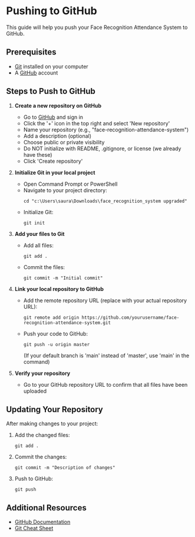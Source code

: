 # Pushing to GitHub

This guide will help you push your Face Recognition Attendance System to GitHub.

## Prerequisites

- [Git](https://git-scm.com/downloads) installed on your computer
- A [GitHub](https://github.com/) account

## Steps to Push to GitHub

1. **Create a new repository on GitHub**
   - Go to [GitHub](https://github.com/) and sign in
   - Click the '+' icon in the top right and select 'New repository'
   - Name your repository (e.g., "face-recognition-attendance-system")
   - Add a description (optional)
   - Choose public or private visibility
   - Do NOT initialize with README, .gitignore, or license (we already have these)
   - Click 'Create repository'

2. **Initialize Git in your local project**
   - Open Command Prompt or PowerShell
   - Navigate to your project directory:
     ```
     cd "c:\Users\saura\Downloads\face_recognition_system upgraded"
     ```
   - Initialize Git:
     ```
     git init
     ```

3. **Add your files to Git**
   - Add all files:
     ```
     git add .
     ```
   - Commit the files:
     ```
     git commit -m "Initial commit"
     ```

4. **Link your local repository to GitHub**
   - Add the remote repository URL (replace with your actual repository URL):
     ```
     git remote add origin https://github.com/yourusername/face-recognition-attendance-system.git
     ```
   - Push your code to GitHub:
     ```
     git push -u origin master
     ```
     (If your default branch is 'main' instead of 'master', use 'main' in the command)

5. **Verify your repository**
   - Go to your GitHub repository URL to confirm that all files have been uploaded

## Updating Your Repository

After making changes to your project:

1. Add the changed files:
   ```
   git add .
   ```

2. Commit the changes:
   ```
   git commit -m "Description of changes"
   ```

3. Push to GitHub:
   ```
   git push
   ```

## Additional Resources

- [GitHub Documentation](https://docs.github.com/en)
- [Git Cheat Sheet](https://education.github.com/git-cheat-sheet-education.pdf)